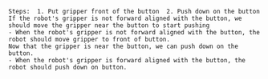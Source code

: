 
    Steps:  1. Put gripper front of the button  2. Push down on the button
    If the robot's gripper is not forward aligned with the button, we should move the gripper near the button to start pushing
    - When the robot's gripper is not forward aligned with the button, the robot should move gripper to front of button.
    Now that the gripper is near the button, we can push down on the button.
    - When the robot's gripper is forward aligned with the button, the robot should push down on button.